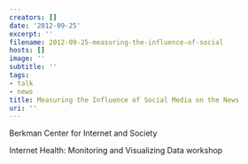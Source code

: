 ```yaml
---
creators: []
date: '2012-09-25'
excerpt: ''
filename: 2012-09-25-measuring-the-influence-of-social
hosts: []
image: ''
subtitle: ''
tags:
- talk
- news
title: Measuring the Influence of Social Media on the News
uri: ''
---
```


Berkman Center for Internet and Society

Internet Health: Monitoring and Visualizing Data workshop